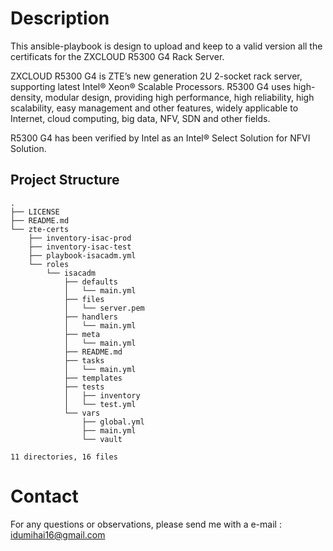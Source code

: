 # Description

This ansible-playbook is design to upload and keep to a valid version all the certificats for the ZXCLOUD R5300 G4 Rack Server.

ZXCLOUD R5300 G4 is ZTE’s new generation 2U 2-socket rack server, supporting latest Intel® Xeon® Scalable Processors. R5300 G4 uses high-density, modular design, providing high performance, high reliability, high scalability, easy management and other features, widely applicable to Internet, cloud computing, big data, NFV, SDN and other fields.

R5300 G4 has been verified by Intel as an Intel® Select Solution for NFVI Solution.

## Project Structure

```
.
├── LICENSE
├── README.md
└── zte-certs
    ├── inventory-isac-prod
    ├── inventory-isac-test
    ├── playbook-isacadm.yml
    └── roles
        └── isacadm
            ├── defaults
            │   └── main.yml
            ├── files
            │   └── server.pem
            ├── handlers
            │   └── main.yml
            ├── meta
            │   └── main.yml
            ├── README.md
            ├── tasks
            │   └── main.yml
            ├── templates
            ├── tests
            │   ├── inventory
            │   └── test.yml
            └── vars
                ├── global.yml
                ├── main.yml
                └── vault

11 directories, 16 files

```


# Contact

For any questions or observations, please send me with a e-mail : idumihai16@gmail.com
